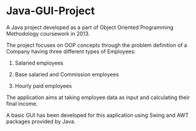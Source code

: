 # Java-GUI-Project

A Java project developed as a part of Object Oriented Programming Methodology coursework in 2013.

The project focuses on OOP concepts through the problem definition of a Company having three different types of Employees:

1. Salaried employees

2. Base salaried and Commission employees

3. Hourly paid employees

The application aims at taking employee data as input and calculating their final income.

A basic GUI has been developed for this aaplication using Swing and AWT packages provided by Java.
